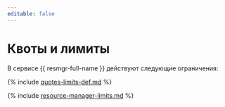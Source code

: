```yaml
---
editable: false
---
```


# Квоты и лимиты

В сервисе {{ resmgr-full-name }} действуют следующие ограничения:

{% include [quotes-limits-def.md](../../_includes/quotes-limits-def.md) %}

{% include [resource-manager-limits.md](../../_includes/resource-manager-limits.md) %}
